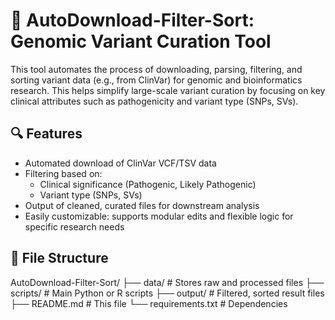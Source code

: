 # 🧬 AutoDownload-Filter-Sort: Genomic Variant Curation Tool

This tool automates the process of downloading, parsing, filtering, and sorting variant data (e.g., from ClinVar) for genomic and bioinformatics research. This helps simplify large-scale variant curation by focusing on key clinical attributes such as pathogenicity and variant type (SNPs, SVs).

## 🔍 Features

- Automated download of ClinVar VCF/TSV data
- Filtering based on:
  - Clinical significance (Pathogenic, Likely Pathogenic)
  - Variant type (SNPs, SVs)
- Output of cleaned, curated files for downstream analysis
- Easily customizable: supports modular edits and flexible logic for specific research needs

## 📁 File Structure
AutoDownload-Filter-Sort/
├── data/ # Stores raw and processed files
├── scripts/ # Main Python or R scripts
├── output/ # Filtered, sorted result files
├── README.md # This file
└── requirements.txt # Dependencies

